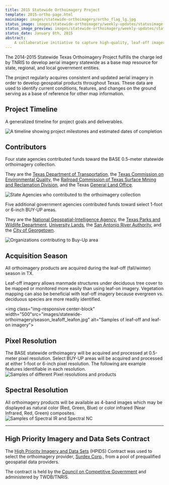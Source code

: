 ```yaml
---
title: 2015 Statewide Orthoimagery Project
template: 2015-ortho-page.html
mainimage: images/statewide-orthoimagery/ortho_flag_lg.jpg
status_image: images/statewide-orthoimagery/weekly-updates/statusimage-jan8.jpg
status_image_preview: images/statewide-orthoimagery/weekly-updates/statusimage-jan8-sm.jpg
status_date: January 8th, 2015
abstract: 
    A collaborative initiative to capture high-quality, leaf-off imagery for the entire state, slated for public release in Winter 2015. 
---
```

<p class="lead">The 2014-2015 Statewide Texas Orthoimagery Project fulfills the charge led by TNRIS to develop aerial imagery statewide as a base map resource for state, regional, and local government entities.</p>

The project regularly acquires consistent and updated aerial imagery in order to develop geospatial products throughout Texas. These data are used to identify current conditions, features, and changes on the ground serving as a base of reference for other map information.

## Project Timeline
<p class="lead">A generalized timeline for project goals and deliverables.</p>

<img class="img-responsive" src="/images/statewide-orthoimagery/timeline_2.jpg" alt="A timeline showing project milestones and estimated dates of completion">

## Contributors

<p class="lead">Four state agencies contributed funds toward the BASE 0.5-meter statewide orthoimagery collection.</p>

They are the [Texas Department of Transportation](http://www.txdot.gov), the [Texas Commission on Environmental Quality](http://www.tceq.state.tx.us), the [Railroad Commission of Texas Surface Mining and Reclamation Division](http://www.rrc.state.tx.us), and the Texas [General Land Office](http://www.glo.texas.gov).

<img class="img-responsive" src="/images/statewide-orthoimagery/statewide_contributors.jpg" alt="State Agencies who contributed to the orthoimagery collection">

<p class="lead">Five additional government agencies contributed funds toward select 1-foot or 6-inch BUY-UP areas.</p>

They are the [National Geospatial-Intelligence Agency](https://www.nga.mil/Pages/default.aspx), the [Texas Parks and Wildlife Department](https://tpwd.texas.gov/), [University Lands](http://www.utlands.utsystem.edu/), the [San Antonio River Authority](https://www.sara-tx.org/), and the [City of Georgetown](https://georgetown.org/).

<img class="img-responsive" src="/images/statewide-orthoimagery/buyup_contributors.jpg" alt="Organizations contributing to Buy-Up area">

## Acquisition Season

<p class="lead">All orthoimagery products are acquired during the leaf-off (fall/winter) season in TX.</p>

Leaf-off imagery allows manmade structures under deciduous tree cover to be mapped or monitored more easily than using leaf-on imagery. Vegetation mapping can also be beneficial with leaf-off imagery because evergreen vs. deciduous species are more readily identified.

<img class="img-responsive center-block" width="500"src="images/statewide-orthoimagery/season_leafoff_leafon.jpg" alt="Samples of leaf-off and leaf-on imagery">

## Pixel Resolution	
The BASE statewide orthoimagery will be acquired and processed at 0.5-meter pixel resolution. Select BUY-UP areas will be acquired and processed at either 1-foot or 6-inch pixel resolution. The following are example features identifiable in each resolution.
<img class="img-responsive center-block" src="images/statewide-orthoimagery/pixel_rez.jpg" alt="Samples of different Pixel resolutions and products">


## Spectral Resolution
All orthoimagery products will be available as 4-band images which may be displayed as natural color (Red, Green, Blue) or color infrared (Near Infrared, Red, Green) composites.
<img class="img-responsive center-block" src="/images/statewide-orthoimagery/spectral_samples.jpg" alt="Samples of Spectral IR and Spectral NC">

***

## High Priority Imagery and Data Sets Contract

The [High Priority Imagery and Data Sets](high-priority-imagery-data-sets) (HPIDS) Contract was used to select the orthoimagery provider, [Surdex Corp](http://www.surdex.com)., from a pool of prequalified geospatial data providers. 

The contract is held by the [Council on Competitive Government](http://www.ccg.state.tx.us) and administered by TWDB/TNRIS.
